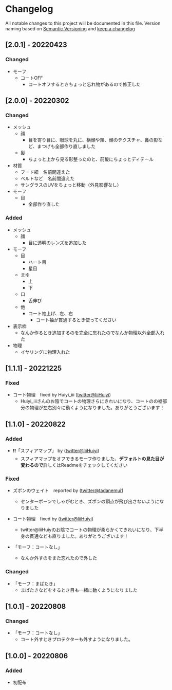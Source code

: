 # Changelog
All notable changes to this project will be documented in this file. Version naming based on [Semantic Versioning](https://semver.org/) and [keep a changelog](https://keepachangelog.com/)

## [2.0.1] - 20220423
### Changed
- モーフ
  - コートOFF
    - コートオフするときちょっと忘れ物があるので修正した 

## [2.0.0] - 20220302
### Changed

- メッシュ
    - 顔
        - 目を寄り目に、眼球を丸に、横顔や頬、顔のテクスチャ、鼻の影など、まつげも全部作り直しました
    - 髪
        - ちょっと上から見る形整ったのと、前髪にちょっとディテール
- 材質
    - フード紐　名前間違えた
    - ベルトなど　名前間違えた
    - サングラスのUVをちょっと移動（外見影響なし）
- モーフ
    - 目
        - 全部作り直した

### Added

- メッシュ
    - 顔
        - 目に透明のレンズを追加した
- モーフ
    - 目
        - ハート目
        - 星目 
    - まゆ
        - 上
        - 下
    - 口
        - 舌伸び
    - 他
        - コート袖上げ、左、右
            - コート袖が貫通するとき使ってください
- 表示枠
    - なんか作るとき追加するのを完全に忘れたのでなんか物理以外全部入れた
- 物理
    - イヤリングに物理入れた

## [1.1.1] - 20221225
### Fixed
- コート物理　fixed by Huiyi_iii ([twitter@IiiHuiyi](https://twitter.com/IiiHuiyi))
  - Huiyi_iiiさんのお陰でコートの物理さらにきれいになり、コートのの裾部分の物理が左右別々に動くようになりました。ありがとうございます！

## [1.1.0] - 20220822
### Added
- ❗❗「スフィアマップ」 by ([twitter@IiiHuiyi](https://twitter.com/IiiHuiyi))
  - スフィアマップをオフできるモーフ作りました、**デフォルトの見た目が変わるので**詳しくはReadmeをチェックしてください

### Fixed
- ズボンのウェイト　reported by ([twitter@tadanemui1](https://twitter.com/tadanemui1)
  - センターボーンでしゃがむとき、ズボンの頂点が飛び出さないようになりました

- コート物理　fixed by ([twitter@IiiHuiyi](https://twitter.com/IiiHuiyi))
  - twitter@IiiHuiyのお陰でコートの物理が柔らかくてきれいになり、下半身の貫通なども直りました。ありがとうございます！
- 「モーフ：コートなし」
  - なんか外すのをまた忘れたので外した

### Changed
 - 「モーフ：まばたき」
   - まばたきなどをするとき目も一緒に動くようになりました


## [1.0.1] - 20220808
### Changed
- 「モーフ：コートなし」
  - コート外すときプロテクターも外すようになりました。

## [1.0.0] - 20220806
### Added
- 初配布

